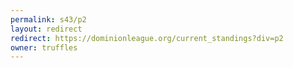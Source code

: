 ```yaml
---
permalink: s43/p2
layout: redirect
redirect: https://dominionleague.org/current_standings?div=p2
owner: truffles
---
```

